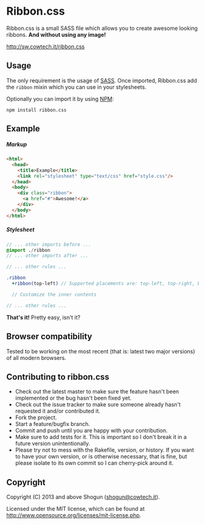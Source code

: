 # Ribbon.css

Ribbon.css is a small SASS file which allows you to create awesome looking ribbons. **And without using any image!**

http://sw.cowtech.it/ribbon.css

## Usage

The only requirement is the usage of [SASS](http://sass-lang.com/). Once imported, Ribbon.css add the `ribbon` mixin which you can use in your stylesheets.

Optionally you can import it by using [NPM](https://npmjs.com):

~~~
npm install ribbon.css
~~~

## Example

##### Markup

~~~ html
<html>
  <head>
    <title>Example</title>
    <link rel="stylesheet" type="text/css" href="style.css"/>
  </head>
  <body>
    <div class="ribbon">
      <a href="#">Awesome!</a>
    </div>
  </body>
</html>
~~~

##### Stylesheet

~~~ sass
// ... other imports before ...
@import ./ribbon
// ... other imports after ...

// ... other rules ...

.ribbon
  +ribbon(top-left) // Supported placements are: top-left, top-right, bottom-left and bottom-right

  // Customize the inner contents

// ... other rules ...
~~~

**That's it!** Pretty easy, isn't it?

## Browser compatibility

Tested to be working on the most recent (that is: latest two major versions) of all modern browsers.

## Contributing to ribbon.css

* Check out the latest master to make sure the feature hasn't been implemented or the bug hasn't been fixed yet.
* Check out the issue tracker to make sure someone already hasn't requested it and/or contributed it.
* Fork the project.
* Start a feature/bugfix branch.
* Commit and push until you are happy with your contribution.
* Make sure to add tests for it. This is important so I don't break it in a future version unintentionally.
* Please try not to mess with the Rakefile, version, or history. If you want to have your own version, or is otherwise necessary, that is fine, but please isolate to its own commit so I can cherry-pick around it.

## Copyright

Copyright (C) 2013 and above Shogun (shogun@cowtech.it).

Licensed under the MIT license, which can be found at http://www.opensource.org/licenses/mit-license.php.
